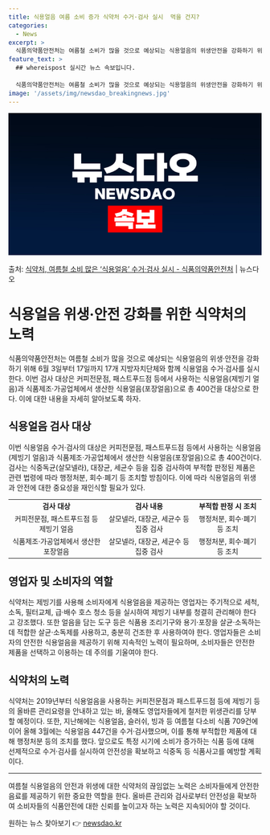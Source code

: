 ```yaml
---
title: 식용얼음 여름 소비 증가 식약처 수거·검사 실시  먹을 건지?
categories:
  - News
excerpt: >
  식품의약품안전처는 여름철 소비가 많을 것으로 예상되는 식용얼음의 위생안전을 강화하기 위해 오는 6월 3일부터…
feature_text: >
  ## whereispost 실시간 뉴스 속보입니다.

  식품의약품안전처는 여름철 소비가 많을 것으로 예상되는 식용얼음의 위생안전을 강화하기 위해 오는 6월 3일부터…
image: '/assets/img/newsdao_breakingnews.jpg'
---
```


![뉴스다오 속보](/assets/img/newsdao_breakingnews.jpg)

<p>출처: <a href="https://newsdao.kr/3964" rel="dofollow">식약처, 여름철 소비 많은 ‘식용얼음’ 수거·검사 실시 - 식품의약품안전처</a> | 뉴스다오</p>

<h1>식용얼음 위생·안전 강화를 위한 식약처의 노력</h1>

<p data-ke-size="size16">식품의약품안전처는 여름철 소비가 많을 것으로 예상되는 식용얼음의 위생·안전을 강화하기 위해 6월 3일부터 17일까지 17개 지방자치단체와 함께 식용얼음 수거·검사를 실시한다. 이번 검사 대상은 커피전문점, 패스트푸드점 등에서 사용하는 식용얼음(제빙기 얼음)과 식품제조·가공업체에서 생산한 식용얼음(포장얼음)으로 총 400건을 대상으로 한다. 이에 대한 내용을 자세히 알아보도록 하자.</p>

<h2 data-ke-size="size26">식용얼음 검사 대상</h2>

<p data-ke-size="size16">이번 식용얼음 수거·검사의 대상은 커피전문점, 패스트푸드점 등에서 사용하는 식용얼음(제빙기 얼음)과 식품제조·가공업체에서 생산한 식용얼음(포장얼음)으로 총 400건이다. 검사는 식중독균(살모넬라), 대장균, 세균수 등을 집중 검사하여 부적합 판정된 제품은 관련 법령에 따라 행정처분, 회수·폐기 등 조치할 방침이다. 이에 따라 식용얼음의 위생과 안전에 대한 중요성을 재인식할 필요가 있다.</p>

<table>
    <tr>
        <td style="text-align: center; height: 17px;"><b>검사 대상</b></td>
        <td style="text-align: center; height: 17px;"><b>검사 내용</b></td>
        <td style="text-align: center; height: 17px;"><b>부적합 판정 시 조치</b></td>
    </tr>
    <tr>
        <td style="text-align: center; height: 17px;">커피전문점, 패스트푸드점 등 제빙기 얼음</td>
        <td style="text-align: center; height: 17px;">살모넬라, 대장균, 세균수 등 집중 검사</td>
        <td style="text-align: center; height: 17px;">행정처분, 회수·폐기 등 조치</td>
    </tr>
    <tr>
        <td style="text-align: center; height: 17px;">식품제조·가공업체에서 생산한 포장얼음</td>
        <td style="text-align: center; height: 17px;">살모넬라, 대장균, 세균수 등 집중 검사</td>
        <td style="text-align: center; height: 17px;">행정처분, 회수·폐기 등 조치</td>
    </tr>
</table>

<h2 data-ke-size="size26">영업자 및 소비자의 역할</h2>

<p data-ke-size="size16">식약처는 제빙기를 사용해 소비자에게 식용얼음을 제공하는 영업자는 주기적으로 세척, 소독, 필터교체, 급·배수 호스 청소 등을 실시하여 제빙기 내부를 청결히 관리해야 한다고 강조했다. 또한 얼음을 담는 도구 등은 식품용 조리기구와 용기·포장을 살균·소독하는데 적합한 살균·소독제를 사용하고, 충분히 건조한 후 사용하여야 한다. 영업자들은 소비자의 안전한 식용얼음을 제공하기 위해 지속적인 노력이 필요하며, 소비자들은 안전한 제품을 선택하고 이용하는 데 주의를 기울여야 한다.</p>

<h2 data-ke-size="size26">식약처의 노력</h2>

<p data-ke-size="size16">식약처는 2019년부터 식용얼음을 사용하는 커피전문점과 패스트푸드점 등에 제빙기 등의 올바른 관리요령을 안내하고 있는 바, 올해도 영업자들에게 철저한 위생관리를 당부할 예정이다. 또한, 지난해에는 식용얼음, 슬러쉬, 빙과 등 여름철 다소비 식품 709건에 이어 올해 3월에는 식용얼음 447건을 수거·검사했으며, 이를 통해 부적합한 제품에 대해 행정처분 등의 조치를 했다. 앞으로도 특정 시기에 소비가 증가하는 식품 등에 대해 선제적으로 수거·검사를 실시하여 안전성을 확보하고 식중독 등 식품사고를 예방할 계획이다.</p>

<hr>

<p data-ke-size="size16">여름철 식용얼음의 안전과 위생에 대한 식약처의 끊임없는 노력은 소비자들에게 안전한 음료를 제공하기 위한 중요한 역할을 한다. 올바른 관리와 검사로부터 안전성을 확보하여 소비자들의 식품안전에 대한 신뢰를 높이고자 하는 노력은 지속되어야 할 것이다.</p>
 

원하는 뉴스 찾아보기 👉 <a href="https://newsdao.kr" rel="dofollow">newsdao.kr</a>


